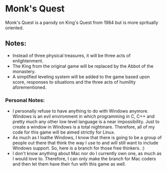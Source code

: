 # Monk's Quest
Monk's Quest is a parody on King's Quest from 1984 but is more spritually oriented.


## Notes:
- Instead of three physical treasures, it will be three acts of enlightenment.
- The King from the original game will be replaced by the Abbot of the monastery.
- A simplified leveling system will be added to the game based upon score, responses to situations and the three acts of humility aforementioned.

### Personal Notes:
- I personally refuse to have anything to do with Windows anymore. Windows is an evil environment in which programming in C, C++ and pretty much any other low level language is a near impossibility. Just to create a window in Windows is a total nightmare. Therefore, all of my code for this game will be aimed strictly for Linux.
- As much as I loathe Windows, I know that there is going to be a group of people out there that think the way I use to and will still want to include Windows support. So, here is a branch for those free thinkers. :)
- I don't know anything about Mac nor do I currently own one, as much as I would love to. Therefore, I can only make the branch for Mac coders and then let them have their fun with this game as well.
